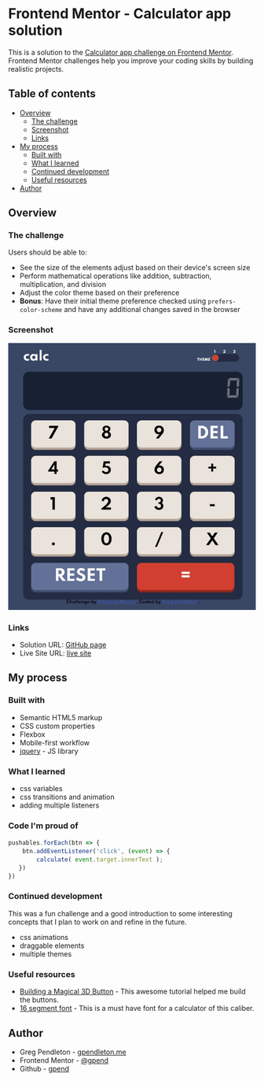 # Frontend Mentor - Calculator app solution

This is a solution to the [Calculator app challenge on Frontend Mentor](https://www.frontendmentor.io/challenges/calculator-app-9lteq5N29). Frontend Mentor challenges help you improve your coding skills by building realistic projects.

## Table of contents

- [Overview](#overview)
  - [The challenge](#the-challenge)
  - [Screenshot](#screenshot)
  - [Links](#links)
- [My process](#my-process)
  - [Built with](#built-with)
  - [What I learned](#what-i-learned)
  - [Continued development](#continued-development)
  - [Useful resources](#useful-resources)
- [Author](#author)

## Overview

### The challenge

Users should be able to:

- See the size of the elements adjust based on their device's screen size
- Perform mathematical operations like addition, subtraction, multiplication, and division
- Adjust the color theme based on their preference
- **Bonus**: Have their initial theme preference checked using `prefers-color-scheme` and have any additional changes saved in the browser

### Screenshot

![My beautiful calculator](./images/Screenshot.jpg)

### Links

- Solution URL: [GitHub page](https://github.com/gpend/calc-app)
- Live Site URL: [live site](https://gpend.github.io/calc-app/)

## My process

### Built with

- Semantic HTML5 markup
- CSS custom properties
- Flexbox
- Mobile-first workflow
- [jquery](https://jquery.com/) - JS library

### What I learned

- css variables
- css transitions and animation
- adding multiple listeners

### Code I'm proud of

```js
pushables.forEach(btn => {
    btn.addEventListener('click', (event) => {
        calculate( event.target.innerText );
   })
})
```

### Continued development

This was a fun challenge and a good introduction to some interesting concepts that I plan to work on and refine in the future.

- css animations
- draggable elements
- multiple themes

### Useful resources

- [Building a Magical 3D Button](https://www.joshwcomeau.com/animation/3d-button/) - This awesome tutorial helped me build the buttons.
- [16 segment font](https://www.dafont.com/16-segments.font) - This is a must have font for a calculator of this caliber.

## Author

- Greg Pendleton - [gpendleton.me](https://gpendleton.me)
- Frontend Mentor - [@gpend](https://www.frontendmentor.io/profile/gpend)
- Github - [gpend](https://github.com/gpend)
